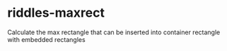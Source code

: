 # riddles-maxrect
Calculate the max rectangle that can be inserted into container rectangle with embedded rectangles
